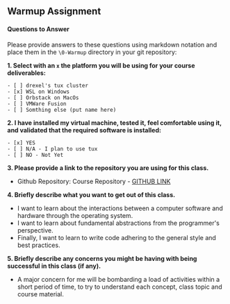 ## Warmup Assignment

#### Questions to Answer
Please provide answers to these questions using markdown notation and place them in the `\0-Warmup` directory in your git repository:

**1. Select with an `x` the platform you will be using for your course deliverables:**

    - [ ] drexel's tux cluster
    - [x] WSL on Windows
    - [ ] Orbstack on MacOs
    - [ ] VMWare Fusion
    - [ ] Somthing else (put name here)

**2. I have installed my virtual machine, tested it, feel comfortable using it, and validated that the required software is installed:**

    - [x] YES
    - [ ] N/A - I plan to use tux
    - [ ] NO - Not Yet


**3. Please provide a link to the repository you are using for this class.**
 - Github Repository:  Course Repository - [GITHUB LINK](https://github.com/oluchi-i/cs283)

**4. Briefly describe what you want to get out of this class.**
- I want to learn about the interactions between a computer software and hardware through the operating system.
- I want to learn about fundamental abstractions from the programmer's perspective.
- Finally, I want to learn to write code adhering to the general style and best practices.

**5. Briefly describe any concerns you might be having with being successful in this class (if any).**
- A major concern for me will be bombarding a load of activities within a short period of time, to try to understand each concept, class topic and course material.